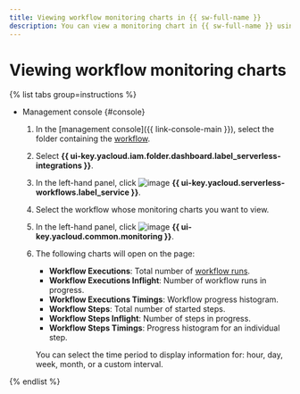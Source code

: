 ```yaml
---
title: Viewing workflow monitoring charts in {{ sw-full-name }}
description: You can view a monitoring chart in {{ sw-full-name }} using the management console by selecting {{ sw-name }} and clicking the workflow whose monitoring charts you want to view.
---
```


# Viewing workflow monitoring charts

{% list tabs group=instructions %}

- Management console {#console}

  1. In the [management console]({{ link-console-main }}), select the folder containing the [workflow](../../../concepts/workflows/workflow.md).
  1. Select **{{ ui-key.yacloud.iam.folder.dashboard.label_serverless-integrations }}**.
  1. In the left-hand panel, click ![image](../../../../_assets/console-icons/graph-node.svg) **{{ ui-key.yacloud.serverless-workflows.label_service }}**.
  1. Select the workflow whose monitoring charts you want to view.
  1. In the left-hand panel, click ![image](../../../../_assets/console-icons/display-pulse.svg) **{{ ui-key.yacloud.common.monitoring }}**.
  1. The following charts will open on the page:

      * **Workflow Executions**: Total number of [workflow runs](../../../concepts/workflows/execution.md).
      * **Workflow Executions Inflight**: Number of workflow runs in progress.
      * **Workflow Executions Timings**: Workflow progress histogram.
      * **Workflow Steps**: Total number of started steps.
      * **Workflow Steps Inflight**: Number of steps in progress.
      * **Workflow Steps Timings**: Progress histogram for an individual step.

      You can select the time period to display information for: hour, day, week, month, or a custom interval.

{% endlist %}